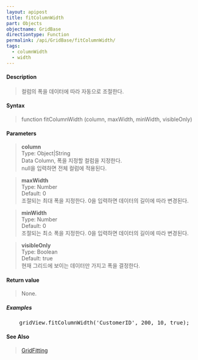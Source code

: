 ```yaml
---
layout: apipost
title: fitColumnWidth
part: Objects
objectname: GridBase
directiontype: Function
permalink: /api/GridBase/fitColumnWidth/
tags:
  - columnWidth
  - width
---
```



#### Description

> 컬럼의 폭을 데이터에 따라 자동으로 조절한다.  

#### Syntax

> function fitColumnWidth (column, maxWidth, minWidth, visibleOnly)   

#### Parameters

> **column**  
> Type: Object\|String  
> Data Column, 폭을 지정할 컬럼을 지정한다.   
> null을 입력하면 전체 컬럼에 적용된다.  

> **maxWidth**  
> Type: Number  
> Default: 0  
> 조절되는 최대 폭을 지정한다. 0을 입력하면 데이터의 길이에 따라 변경된다.  

> **minWidth**  
> Type: Number  
> Default: 0  
> 조절되는 최소 폭을 지정한다. 0을 입력하면 데이터의 길이에 따라 변경된다.  

> **visibleOnly**  
> Type: Boolean  
> Default: true  
> 현재 그리드에 보이는 데이터만 가지고 폭을 결정한다.  

#### Return value

> None.  


##### Examples 

<pre class="prettyprint">
    gridView.fitColumnWidth('CustomerID', 200, 10, true);
</pre>

#### See Also
> [GridFitting](http://demo.realgrid.com/Demo/GridFitting)